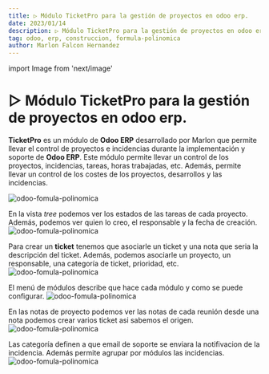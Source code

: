```yaml
---
title: ▷ Módulo TicketPro para la gestión de proyectos en odoo erp.
date: 2023/01/14
description: ▷ Módulo TicketPro para la gestión de proyectos en odoo erp.
tag: odoo, erp, construccion, formula-polinomica
author: Marlon Falcon Hernandez
---
```

import Image from 'next/image'

# ▷ Módulo TicketPro para la gestión de proyectos en odoo erp.
**TicketPro** es un módulo de **Odoo ERP** desarrollado por Marlon que permite llevar el control de proyectos e incidencias durante la implementación y soporte de **Odoo ERP**. Este módulo permite llevar un control de los proyectos, incidencias, tareas, horas trabajadas, etc. Además, permite llevar un control de los costes de los proyectos, desarrollos y las incidencias.

<Image
  src="/images/posts/ticketpro-odoo-1.png"
  alt="odoo-fomula-polinomica"
  width={1434}
  height={793}
  priority
  className="next-image"
/>

En la vista *tree* podemos ver los estados de las tareas de cada proyecto. Además, podemos ver quien lo creo, el responsable y la fecha de creación.
<Image
  src="/images/posts/ticketpro-odoo-2.png"
  alt="odoo-fomula-polinomica"
  width={1541}
  height={639}
  priority
  className="next-image"
/>

Para crear un **ticket** tenemos que asociarle un ticket y una nota que seria la descripción del ticket. Además, podemos asociarle un proyecto, un responsable, una categoría de ticket, prioridad,  etc.
<Image
  src="/images/posts/ticketpro-odoo-3.png"
  alt="odoo-fomula-polinomica"
  width={6615365}
  height={819}
  priority
  className="next-image"
/>

El menú de módulos describe que hace cada módulo y como se puede configurar.
<Image
  src="/images/posts/ticketpro-odoo-4.png"
  alt="odoo-fomula-polinomica"
  width={1531}
  height={341}
  priority
  className="next-image"
/>

En las notas de proyecto podemos ver las notas de cada reunión desde una nota podemos crear varios ticket asi sabemos el origen.
<Image
  src="/images/posts/ticketpro-odoo-5.png"
  alt="odoo-fomula-polinomica"
  width={1535}
  height={572}
  priority
  className="next-image"
/>

Las categoría definen a que email de soporte se enviara la notifivacion de la incidencia. Además permite agrupar por módulos las incidencias.
<Image
  src="/images/posts/ticketpro-odoo-6.png"
  alt="odoo-fomula-polinomica"
  width={1537}
  height={573}
  priority
  className="next-image"
/>